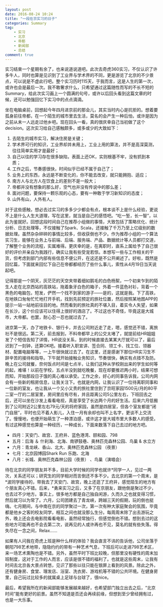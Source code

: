 ```yaml
---
layout: post
date: 2016-08-24 10:24
title: "一段在京实习的日子"
categories: Summary
tag: 
	- 实习
	- 北京
	- 帝都
	- 新闻部
	- 总结
comment: true
---
```


实习结束一个星期有余了，也来说道说道吧。此次去奇虎360实习，不仅认识了许多牛人，同时也算是见识到了工业界与学术界的不同，更是游览了北京的不少景点，可以说是不虚此行吧。整个实习历时115天，于我而言，这是人生的第一次，或许也会是最后一次。我不敢奢求什么，只希望通过这篇随性而写的不长不短的Summary，给此次实习画上一个圆满的句号，或许以后回头看到这篇文章的时候，还可以勉强回忆下实习中的点点滴滴。

<!-- more -->

坐在电脑桌前，回想起今年四月进京前的那会儿，其实当时内心是抗拒的。想着要孤身前往帝都，在一个陌生的城市里去生活，莫名的会产生一种后怕，或许是因为之前从未一人远走过他乡吧。现在回头一看，真的很庆幸自己当初做了这个decision。这次实习给自己感触颇多，或多或少的大致如下：

1. 去陌生的城市实习，解决住房是关键；
2. 学术界可行的知识，工业界却并未用上，工业上用的算法，并不是高深莫测，往往简单实用才是最好；
3. 自己以往的学习存在很多缺陷，表面上还OK，实则根基不牢，没有抓到本质；
4. 工作之后，节奏感很快，时间似乎已经不属于自己了；
5. 业务上的东西，永远是不断变化的，你不能去改变，就只能拥抱、适应；
6. 南方人与北方人在饮食上的差别不是一般大；
7. 帝都并没有想象的那么好，空气也并没有传说中的那么差；
8. 面对问题，要保持一颗乐观的心态，要有一种敢于学习新知识的态度；
9. 山外有山，人外有人。

对于这些感触，想必去过实习的多多少少都会有点，根本谈不上是什么经验，更说不上是什么人生大道理，写在这里，就当是自己的感悟吧。“吃一堑，长一智”，以此为鉴就好。回想这段时间自己在推荐小组做的事情，大致包括了策略优化、统计分析、日志处理等，不仅接触了Spark、Scala，还接触了千万乃至上亿级别的数据处理。虽然杂杂碎碎的事情比较多，但收获倒也不少。作为推荐小组的一个算法实习生，能够在业务上与前端、后端、服务端、产品、数据统计等人员都打交道，了解整个业务的流程，实属难得。更庆幸的是，在离职时，直系上属给予了自己很好的评价并亲自为我践行，确实让我有些受宠若惊。本想写一些与工作相关的干货，但考虑到部门内部有些信息不便公开，在这还是不公开阐述了。好啦，既然是回忆篇，下面就来回忆下自己在帝都都经历了些什么事儿，索性从4月19日当天说起吧。

记得那是一个阴天，灰茫茫的天空夹带着细如鹅毛的白色杨絮，一个初来乍到的陌生人走在北京西站的高铁站，拖着象牙白色的箱子，外着一件蓝色衬衫，背着一个黑色的电脑包，短发，俨然一个找不到家的游子——是的，这就是我。下了高铁，在地铁口匆匆忙忙地打开手机，找到先前预定的旅社位置，然后按照某地图APP的提示一站一站地前往目的地。然而看到的旅社真的不堪入目，着实令人失望，如果在长沙，这个价应该可以住得上很好的酒店了。不过这也不奇怪，毕竟这是大城市，大帝都。也罢，耐心忍一忍也就过去了。

进京第一天，办了地铁卡、银行卡，并去公司附近走了走，嗯，感觉还不错，离旅社不是很远。第二天，前去报到，不料帝都早上的公交太堵了，就提前给HR姐姐发了个短信告知了详情，HR说没关系，到的时候直接去某某大厅就可以了，最后迟到了一刻钟，还算OK吧。接着听入职宣讲、签合同、领工卡、找工位、领器材、配置电脑等等，一上午很快就过去了。在这里，还是感谢下那位HR实习生不辞辛苦的接待和指导。下午就开始接触业务知识，节奏很快，确实有点措不及防。晚上在公司就餐，奈何饭点时间是七点半，让我们这种从学校刚出来的学生如何等的起，难堪！以前在学校，五点半没到就吃晚餐，现在却要推迟两小时，结果可想而知，开始那段日子饿的真心难以承受。工作之余，好心的同事告诉我，公司内网会有一些新的租房信息，让我关注下。也就是内网，让我认识了一位待离职同事和一位新的室友，也让我从一个又小又贵的旅社里住到了京旺家园1500元/月的80平二室一厅的二居室里，房间里应有尽有，并且距离公司5公里左右，下班回去之后，还可以坐在沙发上看看电视，真是享受了长达两个月的好生活。后来六月低搬到了公司附近2公里左右79元/天的将府家园，虽然是四居室，但各个室友都是“闭门自居”，平时也见不着人影儿，入住一月有余却也叫不上名字，更谈不上交流了。慢慢地，也便开始萌生了一种漂泊感，或许这才是大城市里大多数人的感受。有过这种感觉也算是一种经历，一种成长，下面来数落下自己去过的地方吧。

- 四月：天安门、故宫、王府井、蓝色港湾、颐和园、798
- 五月：后海 ＆ 什刹海、北海、南锣鼓巷、奥林匹克森林公园、鸟巢 & 水立方
- 六月：青龙峡、香山、北大、奥林匹克森林公园 （夜景） 
- 七月：北京园博园Shark Run 乐跑、北海
- 八月：长城、奥林匹克森林公园（夜景） 、鸟巢（演唱会）

待在北京的同学朋友并不多，目前大学时候的同学也就许\*同学一人，见过一两次，关系还可以；研究生的同学相对而言倒还不多不少。去北京的第一个周末，是\*波同学接待的，带我去了天安门、故宫，晚上还逛了王府井，感觉陌生的地方有个朋友真心不错。后来，\*勇来实习之后，又多了在京朋友，跟他倒是聚过不少，也去过不少地方。事实上，很多地方都是自己独自闲游，久而久之也就变得习惯，然后就习以为常了。六月，公司团建去了青龙峡，跨越三天的假期，玩的倒也挺嗨。七月期间，与中南在京的同学聚过一次，第一次有种大家庭聚会的氛围，毕竟都是他乡之客的校友同学，相互之间也就没那么生分。每周周末除了出去游玩之外，晚上还会去电影院看看电影，虽然经常独行，但感觉倒也不错。想到去过的这些地方可能再也不会去第二次，说再见的人或许再也不见，莫名的就有些失落。得失尽在一念之间，Relax……

如果有人问我在奇虎上班是种什么样的体验？我会直言不讳的告诉他，公司坐落于朝阳798艺术地带，隐隐约约的带有一种艺术气息，下班后可以走进798艺术区，来一场艺术熏陶也是不错。另外，虽然平时下班比较晚，但那里没有硬性的周末加班制度，这对于工作的人而言，应该是很不错的福利了。也就是这些周末，让我有时间去北京各大景点转悠，见识了那些以往只能在银屏上看到的风景。除此之外，还有健身房、食堂、理发店、浴室、洗衣房、游戏机等不错的公共环境。在健身房里，自己玩过比较多的就属桌上足球与台球了，很nice。

最后，希望我所在的新闻部能够发展越来越好，也希望部门独立出去之后，“北京时间”能有更好的前景。虽然不知道是否还会再续前缘，但想到至少曾经拥有过，也是一大乐事。




















